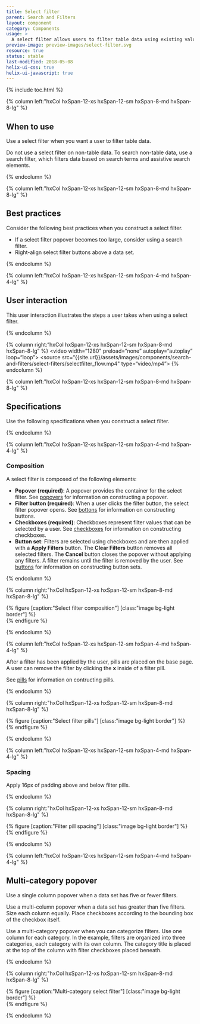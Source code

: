 ```yaml
---
title: Select filter
parent: Search and Filters
layout: component
category: Components
usage: >
  A select filter allows users to filter table data using existing values in a row. When a select filter is applied, the table filters the data to include all rows that contain a value that matches the filter value. Each table column contains a list of filter values that a user can select.
preview-image: preview-images/select-filter.svg
resource: true
status: stable
last-modified: 2018-05-08
helix-ui-css: true
helix-ui-javascript: true
---
```


{% include toc.html %}

<section class="static-section" markdown="1">

<div class="hxRow" markdown="1">

{% column left:"hxCol hxSpan-12-xs hxSpan-12-sm hxSpan-8-md hxSpan-8-lg" %}

## When to use

Use a select filter when you want a user to filter table data.

Do not use a select filter on non-table data. To search non-table data, use a search filter, which filters data based on search terms and assistive search elements.

{% endcolumn %}

</div>

</section>

<section class="static-section" markdown="1">

<div class="hxRow" markdown="1">

{% column left:"hxCol hxSpan-12-xs hxSpan-12-sm hxSpan-8-md hxSpan-8-lg" %}

## Best practices

Consider the following best practices when you construct a select filter.

- If a select filter popover becomes too large, consider using a search filter.
- Right-align select filter buttons above a data set.

{% endcolumn %}

</div>

</section>

<section class="static-section" markdown="1">

<div class="hxRow" markdown="1">

{% column left:"hxCol hxSpan-12-xs hxSpan-12-sm hxSpan-4-md hxSpan-4-lg" %}

## User interaction

This user interaction illustrates the steps a user takes when using a select filter.

{% endcolumn %}

{% column right:“hxCol hxSpan-12-xs hxSpan-12-sm hxSpan-8-md hxSpan-8-lg” %}
<video width=“1280" preload=“none” autoplay=“autoplay” loop=“loop”>
   <source src=“{{site.url}}/assets/images/components/search-and-filters/select-filters/selectfilter_flow.mp4" type=“video/mp4”>
   <source src=“{{site.url}}/assets/images/components/search-and-filters/select-filters/selectfilter_flow.webm” type=“video/webm”>
</video>
{% endcolumn %}

</div>

</section>

<section class="static-section" markdown="1">

<div class="hxRow" markdown="1">

{% column left:"hxCol hxSpan-12-xs hxSpan-12-sm hxSpan-8-md hxSpan-8-lg" %}

## Specifications

Use the following specifications when you construct a select filter.

{% endcolumn %}

</div>

</section>

<section class="static-section" markdown="1">

<div class="hxRow" markdown="1">

{% column left:"hxCol hxSpan-12-xs hxSpan-12-sm hxSpan-4-md hxSpan-4-lg" %}

### Composition

A select filter is composed of the following elements:

- **Popover (required)**: A popover provides the container for the select filter. See [popovers](http://helix.rax.io/components/popovers.html) for information on constructing a popover.
- **Filter button (required)**: When a user clicks the filter button, the select filter popover opens. See [bottons](http://helix.rax.io/components/buttons.html) for information on constructing buttons.
- **Checkboxes (required)**: Checkboxes represent filter values that can be selected by a user. See [checkboxes](http://helix.rax.io/components/checkboxes.html) for information on constructing checkboxes.
- **Button set**: Filters are selected using checkboxes and are then applied with a **Apply Filters** button. The **Clear Filters** button removes all selected filters. The **Cancel** button closes the popover without applying any filters. A filter remains until the filter is removed by the user. See [buttons](http://helix.rax.io/components/buttons.html) for information on constructing button sets.

{% endcolumn %}

{% column right:"hxCol hxSpan-12-xs hxSpan-12-sm hxSpan-8-md hxSpan-8-lg" %}

{% figure [caption:"Select filter composition"] [class:"image bg-light border"] %}
<embed src="{{site.url}}/assets/images/components/search-and-filters/select-filters/selectfilter-composition01.png" width="587px"/>
{% endfigure %}

{% endcolumn %}

</div>

</section>

<section class="static-section" markdown="1">

<div class="hxRow" markdown="1">

{% column left:"hxCol hxSpan-12-xs hxSpan-12-sm hxSpan-4-md hxSpan-4-lg" %}

After a filter has been applied by the user, pills are placed on the base page. A user can remove the filter by clicking the **x** inside of a filter pill.

See [pills](helix.rax.io/components/pills.html) for information on contructing pills.

{% endcolumn %}

{% column right:"hxCol hxSpan-12-xs hxSpan-12-sm hxSpan-8-md hxSpan-8-lg" %}

{% figure [caption:"Select filter pills"] [class:"image bg-light border"] %}
<embed src="{{site.url}}/assets/images/components/search-and-filters/select-filters/selectfilter-composition02-image.png" width="618px"/>
{% endfigure %}

{% endcolumn %}

</div>

</section>

<section class="static-section" markdown="1">

<div class="hxRow" markdown="1">

{% column left:"hxCol hxSpan-12-xs hxSpan-12-sm hxSpan-4-md hxSpan-4-lg" %}

### Spacing

Apply 16px of padding above and below filter pills.

{% endcolumn %}

{% column right:"hxCol hxSpan-12-xs hxSpan-12-sm hxSpan-8-md hxSpan-8-lg" %}

{% figure [caption:"Filter pill spacing"] [class:"image bg-light border"] %}
<embed src="{{site.url}}/assets/images/components/search-and-filters/select-filters/selectfilter-spacing.png" width="635px"/>
{% endfigure %}

{% endcolumn %}

</div>

</section>

<section class="static-section" markdown="1">

<div class="hxRow" markdown="1">

{% column left:"hxCol hxSpan-12-xs hxSpan-12-sm hxSpan-4-md hxSpan-4-lg" %}

## Multi-category popover

Use a single column popover when a data set has five or fewer filters.

Use a multi-column popover when a data set has greater than five filters. Size each column equally. Place checkboxes according to the bounding box of the checkbox itself.

Use a multi-category popover when you can categorize filters. Use one column for each category. In the example, filters are organized into three categories, each category with its own column. The category title is placed at the top of the column with filter checkboxes placed beneath.

{% endcolumn %}

{% column right:"hxCol hxSpan-12-xs hxSpan-12-sm hxSpan-8-md hxSpan-8-lg" %}

{% figure [caption:"Multi-category select filter"] [class:"image bg-light border"] %}
<embed src="{{site.url}}/assets/images/components/search-and-filters/select-filters/selectfilter-variation-multicategory.png" width="508px"/>
{% endfigure %}

{% endcolumn %}

</div>

</section>
